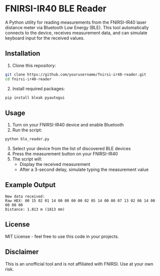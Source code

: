 # FNIRSI-IR40 BLE Reader
A Python utility for reading measurements from the FNIRSI-IR40 laser distance meter via Bluetooth Low Energy (BLE). This tool automatically connects to the device, receives measurement data, and can simulate keyboard input for the received values.

## Installation
1. Clone this repository:
```bash
git clone https://github.com/yourusername/fnirsi-ir40-reader.git
cd fnirsi-ir40-reader
```

2. Install required packages:
```bash
pip install bleak pyautogui
```

## Usage
1. Turn on your FNIRSI-IR40 device and enable Bluetooth
2. Run the script:
```bash
python ble_reader.py
```
3. Select your device from the list of discovered BLE devices
4. Press the measurement button on your FNIRSI-IR40
5. The script will:
   - Display the received measurement
   - After a 3-second delay, simulate typing the measurement value

## Example Output
```
New data received:
Raw HEX: 00 15 02 01 14 00 00 00 00 02 05 14 00 00 07 13 02 06 14 00 00 00 00
Distance: 1.813 m (1813 mm)
```

## License
MIT License - feel free to use this code in your projects.


## Disclaimer
This is an unofficial tool and is not affiliated with FNIRSI. Use at your own risk.